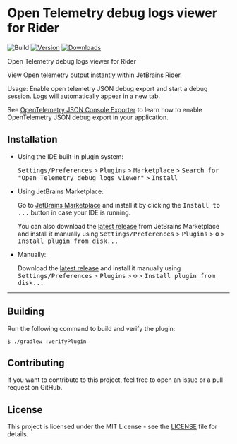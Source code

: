 # Open Telemetry debug logs viewer for Rider

![Build](https://github.com/jeremy-morren/open-telemetry-rider/workflows/Build/badge.svg)
[![Version](https://img.shields.io/jetbrains/plugin/v/26584.svg)](https://plugins.jetbrains.com/plugin/26584)
[![Downloads](https://img.shields.io/jetbrains/plugin/d/26584.svg)](https://plugins.jetbrains.com/plugin/26584)

<!-- Plugin description -->
Open Telemetry debug logs viewer for Rider

View Open telemetry output instantly within JetBrains Rider.

Usage: Enable open telemetry JSON debug export and start a debug session.
Logs will automatically appear in a new tab. 

See [OpenTelemetry JSON Console Exporter](https://github.com/jeremy-morren/opentelemetry-json-console-exporter)
to learn how to enable OpenTelemetry JSON debug export in your application.
<!-- Plugin description end -->

## Installation

- Using the IDE built-in plugin system:
  
  <kbd>Settings/Preferences</kbd> > <kbd>Plugins</kbd> > <kbd>Marketplace</kbd> > <kbd>Search for "Open Telemetry debug logs viewer"</kbd> >
  <kbd>Install</kbd>
  
- Using JetBrains Marketplace:

  Go to [JetBrains Marketplace](https://plugins.jetbrains.com/plugin/26584) and install it by clicking the <kbd>Install to ...</kbd> button in case your IDE is running.

  You can also download the [latest release](https://plugins.jetbrains.com/plugin/26584/versions) from JetBrains Marketplace and install it manually using
  <kbd>Settings/Preferences</kbd> > <kbd>Plugins</kbd> > <kbd>⚙️</kbd> > <kbd>Install plugin from disk...</kbd>

- Manually:

  Download the [latest release](https://github.com/jeremy-morren/open-telemetry-rider/releases/latest) and install it manually using
  <kbd>Settings/Preferences</kbd> > <kbd>Plugins</kbd> > <kbd>⚙️</kbd> > <kbd>Install plugin from disk...</kbd>

---

## Building

Run the following command to build and verify the plugin:

```shell
$ ./gradlew :verifyPlugin
```

## Contributing

If you want to contribute to this project, feel free to open an issue or a pull request on GitHub.

## License
This project is licensed under the MIT License - see the [LICENSE](LICENSE) file for details.
